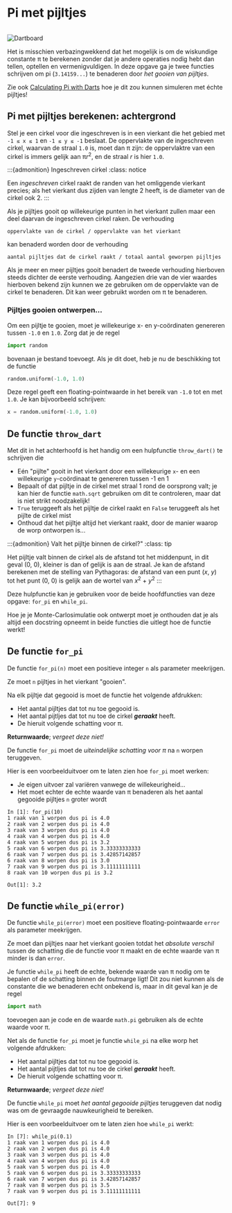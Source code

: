# Pi met pijltjes

```{include} ../class/problems/pi_pijlen.md
```

![Dartboard](images/pi_pijlen/500px-Dartboard.png)

Het is misschien verbazingwekkend dat het mogelijk is om de wiskundige constante π te berekenen zonder dat je andere operaties nodig hebt dan tellen, optellen en vermenigvuldigen. In deze opgave ga je twee functies schrijven om pi (`3.14159...`) te benaderen door *het gooien van pijltjes*.

Zie ook [Calculating Pi with Darts](https://www.youtube.com/watch?v=M34TO71SKGk) hoe je dit zou kunnen simuleren met échte pijltjes!

## Pi met pijltjes berekenen: achtergrond

Stel je een cirkel voor die ingeschreven is in een vierkant die het gebied met `-1 ≤ x ≤ 1` en `-1 ≤ y ≤ -1` beslaat. De oppervlakte van de ingeschreven cirkel, waarvan de straal `1.0` is, moet dan π zijn: de oppervlaktre van een cirkel is immers gelijk aan π*r*<sup>2</sup>, en de straal *r* is hier `1.0`.

:::{admonition} Ingeschreven cirkel
:class: notice

Een *ingeschreven* cirkel raakt de randen van het omliggende vierkant precies; als het vierkant dus zijden van lengte 2 heeft, is de diameter van de cirkel ook 2.
:::

Als je pijltjes gooit op willekeurige punten in het vierkant zullen maar een deel daarvan de ingeschreven cirkel raken. De verhouding

```
oppervlakte van de cirkel / oppervlakte van het vierkant
```

kan benaderd worden door de verhouding

```
aantal pijltjes dat de cirkel raakt / totaal aantal geworpen pijltjes
```

Als je meer en meer pijltjes gooit benadert de tweede verhouding hierboven steeds dichter de eerste verhouding. Aangezien drie van de vier waardes hierboven bekend zijn kunnen we ze gebruiken om de oppervlakte van de cirkel te benaderen. Dit kan weer gebruikt worden om π te benaderen.

### Pijltjes gooien ontwerpen...

Om een pijltje te gooien, moet je willekeurige x- en y-coördinaten genereren tussen `-1.0` en `1.0`. Zorg dat je de regel

```python
import random
```

bovenaan je bestand toevoegt. Als je dit doet, heb je nu de beschikking tot de functie

```python
random.uniform(-1.0, 1.0)
```

Deze regel geeft een floating-pointwaarde in het bereik van `-1.0` tot en met `1.0`. Je kan bijvoorbeeld schrijven:

```python
x = random.uniform(-1.0, 1.0)
```

## De functie `throw_dart`

Met dit in het achterhoofd is het handig om een hulpfunctie `throw_dart()` te schrijven die

* Eén "pijlte" gooit in het vierkant door een willekeurige `x`- en een willekeurige `y`-coördinaat te genereren tussen -1 en 1
* Bepaalt of dat pijltje in de cirkel met straal 1 rond de oorsprong valt; je kan hier de functie `math.sqrt` gebruiken om dit te controleren, maar dat is niet strikt noodzakelijk!
* `True` teruggeeft als het pijltje de cirkel raakt en `False` teruggeeft als het pijlte de cirkel mist
* Onthoud dat het pijltje altijd het vierkant raakt, door de manier waarop de worp ontworpen is...

:::{admonition} Valt het pijltje binnen de cirkel?"
:class: tip

Het pijltje valt binnen de cirkel als de afstand tot het middenpunt, in dit geval (0, 0), kleiner is dan of gelijk is aan de straal. Je kan de afstand berekenen met de stelling van Pythagoras: de afstand van een punt (*x*, *y*) tot het punt (0, 0) is gelijk aan de wortel van *x*<sup>2</sup> + *y*<sup>2</sup>
:::

Deze hulpfunctie kan je gebruiken voor de beide hoofdfuncties van deze opgave: `for_pi` en `while_pi`.

Hoe je je Monte-Carlosimulatie ook ontwerpt moet je onthouden dat je als altijd een docstring opneemt in beide functies die uitlegt hoe de functie werkt!

## De functie `for_pi`

De functie `for_pi(n)` moet een positieve integer `n` als parameter meekrijgen.

Ze moet `n` pijltjes in het vierkant "gooien".

Na elk pijltje dat gegooid is moet de functie het volgende afdrukken:

* Het aantal pijltjes dat tot nu toe gegooid is.
* Het aantal pijtljes dat tot nu toe de cirkel ***geraakt*** heeft.
* De hieruit volgende schatting voor π.

**Returnwaarde**; *vergeet deze niet!*

De functie `for_pi` moet de *uiteindelijke schatting voor π* na `n` worpen teruggeven.

Hier is een voorbeelduitvoer om te laten zien hoe `for_pi` moet werken:

* Je eigen uitvoer zal variëren vanwege de willekeurigheid...
* Het moet echter de echte waarde van π benaderen als het aantal gegooide pijltjes `n` groter wordt

```ipython
In [1]: for_pi(10)
1 raak van 1 worpen dus pi is 4.0
2 raak van 2 worpen dus pi is 4.0
3 raak van 3 worpen dus pi is 4.0
4 raak van 4 worpen dus pi is 4.0
4 raak van 5 worpen dus pi is 3.2
5 raak van 6 worpen dus pi is 3.33333333333
6 raak van 7 worpen dus pi is 3.42857142857
6 raak van 8 worpen dus pi is 3.0
7 raak van 9 worpen dus pi is 3.11111111111
8 raak van 10 worpen dus pi is 3.2

Out[1]: 3.2
```

## De functie `while_pi(error)`

De functie `while_pi(error)` moet een positieve floating-pointwaarde `error` als parameter meekrijgen.

Ze moet dan pijltjes naar het vierkant gooien totdat het *absolute verschil* tussen de schatting die de functie voor π maakt en de echte waarde van π minder is dan `error`.

Je functie `while_pi` heeft de echte, bekende waarde van π nodig om te bepalen of de schatting binnen de foutmarge ligt! Dit zou niet kunnen als de constante die we benaderen echt onbekend is, maar in dit geval kan je de regel

```python
import math
```

toevoegen aan je code en de waarde `math.pi` gebruiken als de echte waarde voor π.

Net als de functie `for_pi` moet je functie `while_pi` na elke worp het volgende afdrukken:

* Het aantal pijltjes dat tot nu toe gegooid is.
* Het aantal pijtljes dat tot nu toe de cirkel ***geraakt*** heeft.
* De hieruit volgende schatting voor π.

**Returnwaarde**; *vergeet deze niet!*

De functie `while_pi` moet *het aantal gegooide pijltjes* teruggeven dat nodig was om de gevraagde
nauwkeurigheid te bereiken.

Hier is een voorbeelduitvoer om te laten zien hoe `while_pi` werkt:

```ipython
In [7]: while_pi(0.1)
1 raak van 1 worpen dus pi is 4.0
2 raak van 2 worpen dus pi is 4.0
3 raak van 3 worpen dus pi is 4.0
4 raak van 4 worpen dus pi is 4.0
5 raak van 5 worpen dus pi is 4.0
5 raak van 6 worpen dus pi is 3.33333333333
6 raak van 7 worpen dus pi is 3.42857142857
7 raak van 8 worpen dus pi is 3.5
7 raak van 9 worpen dus pi is 3.11111111111

Out[7]: 9
```
